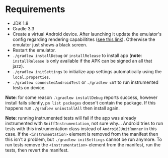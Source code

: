 # Requirements

* JDK 1.8
* Gradle 3.3
* Create a virtual Android device. After launching it update the emulator's config regarding rendering capabilitites ([see this link](https://stackoverflow.com/questions/50595704)). Otherwise the emulator just shows a black screen.
* Restart the emulator.
* `./gradlew installDebug` or `installRelease` to install app (**note**: `installRelease` is only available if the APK can be signed an all that jazz).
* `./gradlew initSettings` to initialize app settings automatically using the `local.properties`.
* `./gradlew connectedAndroidTest` or `./gradlew cAT` to run instrumented tests on device.

**Note**: for some reason `.\gradlew installDebug` reports success, however install fails silently, `pm list packages` doesn't contain the package.
If this happens run `./gradlew uninstallAll` then install again.

**Note**: running instrumented tests will fail if the app was already instrumented with `SniffInstrumentation`, not sure why...
Android tries to run tests with this instrumentation class instead of `AndroidJUnitRunner` in this case.
If the `<instrumentation>` element is removed from the manifest then this isn't a problem, but `./gradlew initSettings` cannot be run anymore.
To run tests remove the `<instrumentation>` element from the manifest, run the tests, then revert the manifest.
